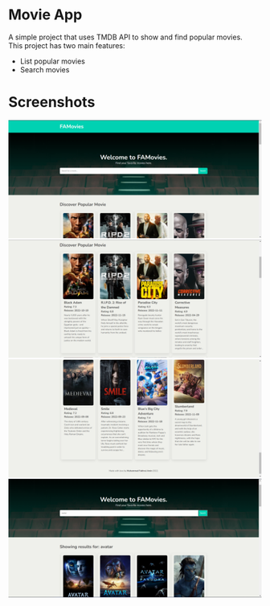 # Movie App
A simple project that uses TMDB API to show and find popular movies.  
This project has two main features:
- List popular movies
- Search movies  
# Screenshots 
![Screenshot](/src/img/1.png) 
![Screenshot](/src/img/2.png) 
![Screenshot](/src/img/3.png) 
![Screenshot](/src/img/4.png) 